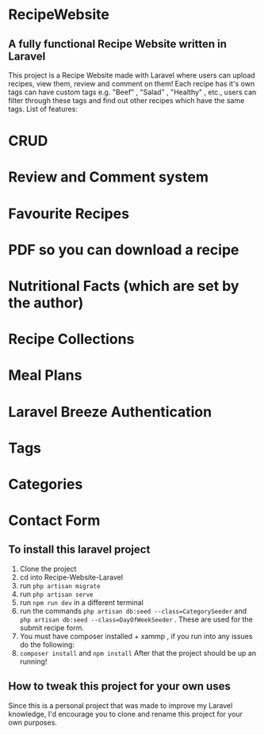 # RecipeWebsite

## A fully functional Recipe Website written in Laravel

This project is a Recipe Website made with Laravel where users can upload recipes, view them, review and comment on them! Each recipe has it's own tags can have custom tags e.g. "Beef" , "Salad" , "Healthy" , etc., users can filter through these tags and find out other recipes which have the same tags. List of features:

# CRUD
# Review and Comment system
# Favourite Recipes
# PDF so you can download a recipe
# Nutritional Facts (which are set by the author)
# Recipe Collections
# Meal Plans
# Laravel Breeze Authentication
# Tags 
# Categories 
# Contact Form

## To install this laravel project 
1. Clone the project
2. cd into Recipe-Website-Laravel
3. run `php artisan migrate`
4. run `php artisan serve`
5. run `npm run dev` in a different terminal
6. run the commands `php artisan db:seed --class=CategorySeeder` and `php artisan db:seed --class=DayOfWeekSeeder` . These are used for the submit recipe form.
7. You must have composer installed + xammp , if you run into any issues do the following:
8. `composer install` and `npm install` After that the project should be up an running!

## How to tweak this project for your own uses
Since this is a personal project that was made to improve my Laravel knowledge, I'd encourage you to clone and rename this project for your own purposes.

